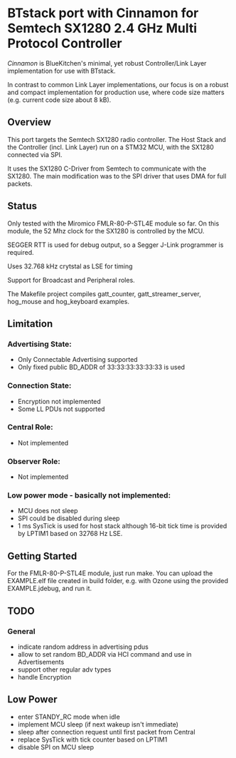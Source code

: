 # BTstack port with Cinnamon for Semtech SX1280 2.4 GHz Multi Protocol Controller

*Cinnamon* is BlueKitchen's minimal, yet robust Controller/Link Layer implementation for use with BTstack.

In contrast to common Link Layer implementations, our focus is on a robust and compact implementation for production use,
where code size matters (e.g. current code size about 8 kB).

## Overview

This port targets the Semtech SX1280 radio controller. The Host Stack and the Controller (incl. Link Layer) run on a STM32 MCU, with the SX1280 connected via SPI.

It uses the SX1280 C-Driver from Semtech to communicate with the SX1280. The main modification was to the SPI driver that uses DMA for full packets.

## Status

Only tested with the Miromico FMLR-80-P-STL4E module so far. On this module, the 52 Mhz clock for the SX1280 is controlled by the MCU.

SEGGER RTT is used for debug output, so a Segger J-Link programmer is required.

Uses 32.768 kHz crytstal as LSE for timing

Support for Broadcast and Peripheral roles.

The Makefile project compiles gatt_counter, gatt_streamer_server, hog_mouse and hog_keyboard examples.

## Limitation

### Advertising State:
- Only Connectable Advertising supported
- Only fixed public BD_ADDR of 33:33:33:33:33:33 is used

### Connection State:
- Encryption not implemented
- Some LL PDUs not supported

### Central Role:
- Not implemented

### Observer Role:
- Not implemented

### Low power mode - basically not implemented:
- MCU does not sleep
- SPI could be disabled during sleep
- 1 ms SysTick is used for host stack although 16-bit tick time is provided by LPTIM1 based on 32768 Hz LSE.

## Getting Started

For the FMLR-80-P-STL4E module, just run make. You can upload the EXAMPLE.elf file created in build folder,
e.g. with Ozone using the provided EXAMPLE.jdebug, and run it.

## TODO

### General
- indicate random address in advertising pdus
- allow to set random BD_ADDR via HCI command and use in Advertisements
- support other regular adv types
- handle Encryption

## Low Power
- enter STANDY_RC mode when idle
- implement MCU sleep (if next wakeup isn't immediate)
- sleep after connection request until first packet from Central
- replace SysTick with tick counter based on LPTIM1
- disable SPI on MCU sleep

